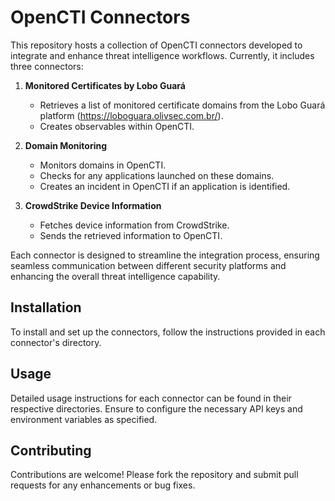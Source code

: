 # OpenCTI Connectors

This repository hosts a collection of OpenCTI connectors developed to integrate and enhance threat intelligence workflows. Currently, it includes three connectors:

1. **Monitored Certificates by Lobo Guará**
   - Retrieves a list of monitored certificate domains from the Lobo Guará platform (https://loboguara.olivsec.com.br/).
   - Creates observables within OpenCTI.

2. **Domain Monitoring**
   - Monitors domains in OpenCTI.
   - Checks for any applications launched on these domains.
   - Creates an incident in OpenCTI if an application is identified.

3. **CrowdStrike Device Information**
   - Fetches device information from CrowdStrike.
   - Sends the retrieved information to OpenCTI.

Each connector is designed to streamline the integration process, ensuring seamless communication between different security platforms and enhancing the overall threat intelligence capability.

## Installation

To install and set up the connectors, follow the instructions provided in each connector's directory.

## Usage

Detailed usage instructions for each connector can be found in their respective directories. Ensure to configure the necessary API keys and environment variables as specified.

## Contributing

Contributions are welcome! Please fork the repository and submit pull requests for any enhancements or bug fixes.
